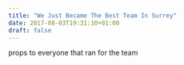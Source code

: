```yaml
---
title: "We Just Became The Best Team In Surrey"
date: 2017-08-03T19:31:10+01:00
draft: false
---
```


props to everyone that ran for the team
